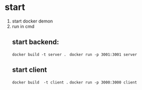 # start
1. start docker demon
2. run in cmd
   ## start backend:
     ` docker build -t server .  `
     ` docker run -p 3001:3001 server `
   ## start client
     ` docker build  -t client . `
     ` docker run -p 3000:3000 client `

